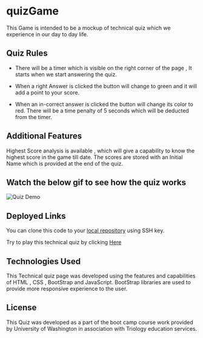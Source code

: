 # quizGame

This Game is intended to be a mockup of technical quiz which we experience in our day to day life. 

## Quiz Rules

* There will be a timer which is visible on the right corner of the page , It starts when we start answering the quiz. 

* When a right Answer is clicked the button will change to green and it will add a point to your score.

* When an in-correct answer is clicked the button will change its color to red. There will be a time penalty of 5 seconds which will be deducted from the timer.

## Additional Features

Highest Score analysis is available , which will give a capability to know the highest score in the game till date. The scores are stored with an Initial Name which is provided at the end of the quiz.

## Watch the below gif to see how the quiz works

![Quiz Demo](/Assets/Images/Document.gif)

## Deployed Links

You can clone this code to your [local repository](https://github.com/anurav18/quizGame) using SSH key. 

Try to play this technical quiz by clicking [Here](https://anurav18.github.io/quizGame/)


## Technologies Used

This Technical quiz page was developed using the features and capabilities of HTML , CSS , BootStrap and JavaScript. BootStrap libraries are used to provide more responsive experience to the user.

## License

This Quiz was developed as a part of the boot camp course work provided by University of Washington in association with Triology education services.
